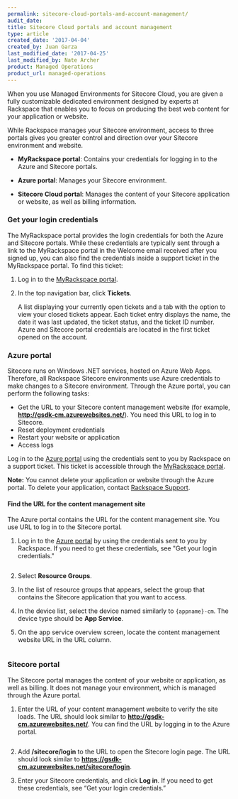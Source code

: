 ```yaml
---
permalink: sitecore-cloud-portals-and-account-management/
audit_date: 
title: Sitecore Cloud portals and account management
type: article
created_date: '2017-04-04'
created_by: Juan Garza
last_modified_date: '2017-04-25'
last_modified_by: Nate Archer
product: Managed Operations
product_url: managed-operations
---
```


When you use Managed Environments for Sitecore Cloud, you are given a fully customizable dedicated environment designed by experts at Rackspace that enables you to focus on producing the best web content for your application or website.

While Rackspace manages your Sitecore environment, access to three portals gives you greater control and direction over your Sitecore environment and website.

- **MyRackspace portal**: Contains your credentials for logging in to the Azure and Sitecore portals.

- **Azure portal**: Manages your Sitecore environment.

- **Sitecore Cloud portal**: Manages the content of your Sitecore application or website, as well as billing information.

### Get your login credentials

The MyRackspace portal provides the login credentials for both the Azure and Sitecore portals. While these credentials are typically sent through a link to the MyRackspace portal in the Welcome email received after you signed up, you can also find the credentials inside a support ticket in the MyRackspace portal. To find this ticket:

1. Log in to the [MyRackspace portal](https://my.rackspace.com/portal/).

2. In the top navigation bar, click **Tickets**.

    A list displaying your currently open tickets and a tab with the option to view your closed tickets appear. Each ticket entry displays the name, the date it was last updated, the ticket status, and the ticket ID number. Azure and Sitecore portal credentials are located in the first ticket opened on the account.

### Azure portal

Sitecore runs on Windows .NET services, hosted on Azure Web Apps. Therefore, all Rackspace Sitecore environments use Azure credentials to make changes to a Sitecore environment. Through the Azure portal, you can perform the following tasks:

- Get the URL to your Sitecore content management website (for example,  **http://gsdk-cm.azurewebsites.net/**). You need this URL to log in to Sitecore.
- Reset deployment credentials
- Restart your website or application
- Access logs

Log in to the [Azure portal](https://portal.azure.com/) using the credentials sent to you by Rackspace on a support ticket. This ticket is accessible through the [MyRackspace portal](https://my.rackspace.com/portal/).

**Note:** You cannot delete your application or website through the Azure portal. To delete your application, contact [Rackspace Support](https://www.rackspace.com/en-us/information/contactus).

#### Find the URL for the content management site

The Azure portal contains the URL for the content management site. You use URL  to log in to the Sitecore portal.

1. Log in to the [Azure portal](https://portal.azure.com/) by using the credentials sent to you by Rackspace. If you need to get these credentials, see "Get your login credentials."

   <img src="{% asset_path managed-operations/sitecore-cloud-portals-and-account-management/azure-login.png %}" alt=""  />   

2. Select **Resource Groups**.

3. In the list of resource groups that appears, select the group that contains the Sitecore application that you want to access.

4. In the device list, select the device named similarly to `{appname}-cm`. The device type should be **App Service**.

5. On the app service overview screen, locate the content management website URL in the URL column.

   <img src="{% asset_path managed-operations/sitecore-cloud-portals-and-account-management/cm-azure-url.png %}" alt=""  />   


### Sitecore portal

The Sitecore portal manages the content of your website or application, as well as billing. It does not manage your environment, which is managed through the Azure portal.

1. Enter the URL of your content management website to verify the site loads. The URL should look similar to **http://gsdk-cm.azurewebsites.net/**. You can find the URL by logging in to the Azure portal.

   <img src="{% asset_path managed-operations/sitecore-cloud-portals-and-account-management/sitecore-login.png %}" alt=""  />   

2. Add **/sitecore/login** to the URL to open the Sitecore login page. The URL should look similar to **https://gsdk-cm.azurewebsites.net/sitecore/login**.

3. Enter your Sitecore credentials, and click **Log in**. If you need to get these credentials, see “Get your login credentials.”
